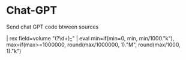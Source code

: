 # Chat-GPT
Send chat GPT code btween sources


| rex field=volume "(?<min>\d+)[-](?<max>\d+)"
| eval min=if(min=0, min, min/1000."k"), max=if(max>=1000000, round(max/1000000, 1)."M", round(max/1000, 1)."k")

